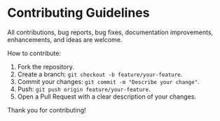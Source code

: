 # Contributing Guidelines

All contributions, bug reports, bug fixes, documentation improvements, enhancements, and ideas are welcome.

How to contribute:
1. Fork the repository.
2. Create a branch: `git checkout -b feature/your-feature`.
3. Commit your changes: `git commit -m "Describe your change"`.
4. Push: `git push origin feature/your-feature`.
5. Open a Pull Request with a clear description of your changes.

Thank you for contributing!
